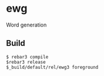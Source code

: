 ewg
=====

Word generation

Build
-----

	$ rebar3 compile
	$rebar3 release
	$_build/default/rel/ewg3 foreground
